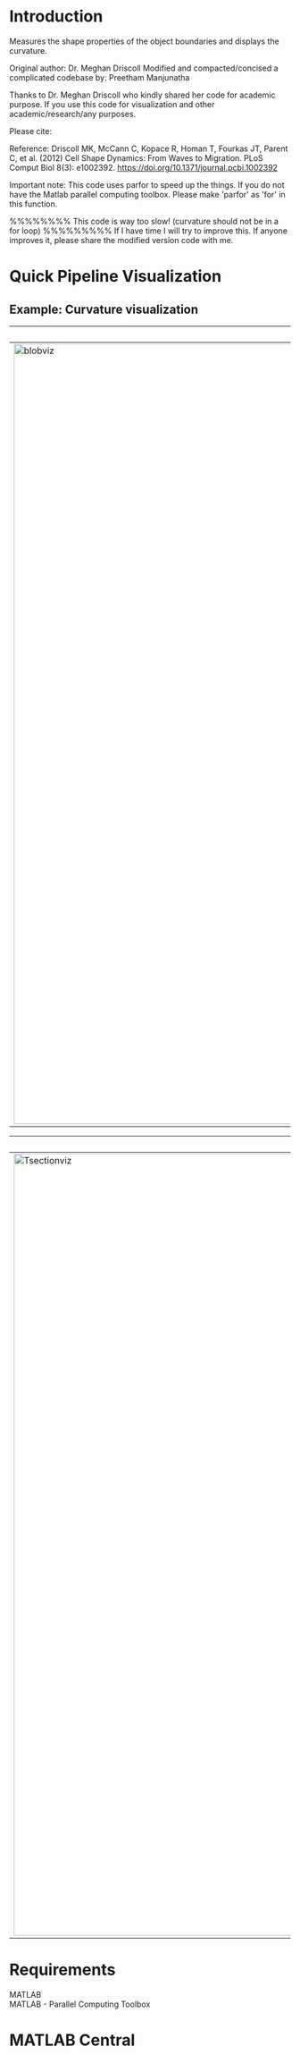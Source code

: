 # Introduction
Measures the shape properties of the object boundaries and displays the curvature.

Original author: Dr. Meghan Driscoll
Modified and compacted/concised a complicated codebase by: Preetham Manjunatha

Thanks to Dr. Meghan Driscoll who kindly shared her code for academic purpose.
If you use this code for visualization and other academic/research/any purposes. 

Please cite:

Reference:
Driscoll MK, McCann C, Kopace R, Homan T, Fourkas JT, Parent C, et al. (2012) 
Cell Shape Dynamics: From Waves to Migration. 
PLoS Comput Biol 8(3): e1002392. 
https://doi.org/10.1371/journal.pcbi.1002392

Important note: This code uses parfor to speed up the things. If you do not have 
the Matlab parallel computing toolbox. Please make 'parfor' as 'for' in this
function.

%%%%%%%% This code is way too slow! (curvature should not be in a for loop) %%%%%%%%%
If I have time I will try to improve this. If anyone improves it, please
share the modified version code with me.


# Quick Pipeline Visualization
## Example: Curvature visualization
| Blob |
| ------------- |
| <img width="1396" alt="blobviz" src="https://user-images.githubusercontent.com/28588878/127915873-2641a1c1-01e2-45a5-ad80-2ad0f57cce0a.png"> |

| T-section |
| ------------- |
| <img width="1399" alt="Tsectionviz" src="https://user-images.githubusercontent.com/28588878/127915909-23db293b-5967-4fea-a301-c29999631615.png"> |

# Requirements
MATLAB <br />
MATLAB - Parallel Computing Toolbox

# MATLAB Central



